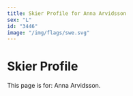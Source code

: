 ```yaml
---
title: Skier Profile for Anna Arvidsson
sex: "L"
id: "3446"
image: "/img/flags/swe.svg" 
---
```


# Skier Profile

This page is for: Anna Arvidsson.
    
